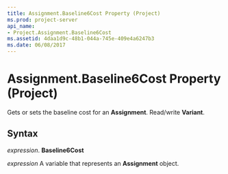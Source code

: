 ```yaml
---
title: Assignment.Baseline6Cost Property (Project)
ms.prod: project-server
api_name:
- Project.Assignment.Baseline6Cost
ms.assetid: 4daa1d9c-48b1-044a-745e-409e4a6247b3
ms.date: 06/08/2017
---
```



# Assignment.Baseline6Cost Property (Project)

Gets or sets the baseline cost for an **Assignment**. Read/write **Variant**.


## Syntax

 _expression_. **Baseline6Cost**

 _expression_ A variable that represents an **Assignment** object.


